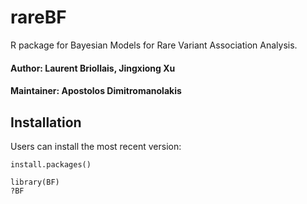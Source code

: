 # rareBF


R package for Bayesian Models for Rare Variant Association Analysis.

#### Author: Laurent Briollais, Jingxiong Xu 
#### Maintainer: Apostolos Dimitromanolakis

## Installation

Users can install the most recent version:


```
install.packages()
```
```
library(BF)
?BF
```





